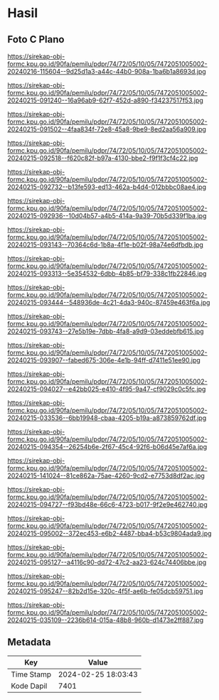 # Hasil

## Foto C Plano

https://sirekap-obj-formc.kpu.go.id/90fa/pemilu/pdpr/74/72/05/10/05/7472051005002-20240216-115604--9d25d1a3-a44c-44b0-908a-1ba6b1a8693d.jpg

https://sirekap-obj-formc.kpu.go.id/90fa/pemilu/pdpr/74/72/05/10/05/7472051005002-20240215-091240--16a96ab9-62f7-452d-a890-f34237517f53.jpg

https://sirekap-obj-formc.kpu.go.id/90fa/pemilu/pdpr/74/72/05/10/05/7472051005002-20240215-091502--4faa834f-72e8-45a8-9be9-8ed2aa56a909.jpg

https://sirekap-obj-formc.kpu.go.id/90fa/pemilu/pdpr/74/72/05/10/05/7472051005002-20240215-092518--f620c82f-b97a-4130-bbe2-f9f1f3cf4c22.jpg

https://sirekap-obj-formc.kpu.go.id/90fa/pemilu/pdpr/74/72/05/10/05/7472051005002-20240215-092732--b13fe593-ed13-462a-b4d4-012bbbc08ae4.jpg

https://sirekap-obj-formc.kpu.go.id/90fa/pemilu/pdpr/74/72/05/10/05/7472051005002-20240215-092936--10d04b57-a4b5-414a-9a39-70b5d339f1ba.jpg

https://sirekap-obj-formc.kpu.go.id/90fa/pemilu/pdpr/74/72/05/10/05/7472051005002-20240215-093143--70364c6d-1b8a-4f1e-b02f-98a74e6dfbdb.jpg

https://sirekap-obj-formc.kpu.go.id/90fa/pemilu/pdpr/74/72/05/10/05/7472051005002-20240215-093313--5e354532-6dbb-4b85-bf79-338c1fb22846.jpg

https://sirekap-obj-formc.kpu.go.id/90fa/pemilu/pdpr/74/72/05/10/05/7472051005002-20240215-093444--548936de-4c21-4da3-940c-87459e463f6a.jpg

https://sirekap-obj-formc.kpu.go.id/90fa/pemilu/pdpr/74/72/05/10/05/7472051005002-20240215-093743--27e5b19e-7dbb-4fa8-a9d9-03eddebfb615.jpg

https://sirekap-obj-formc.kpu.go.id/90fa/pemilu/pdpr/74/72/05/10/05/7472051005002-20240215-093907--fabed675-306e-4e1b-94ff-d7411e51ee90.jpg

https://sirekap-obj-formc.kpu.go.id/90fa/pemilu/pdpr/74/72/05/10/05/7472051005002-20240215-094027--e42bb025-e410-4f95-9a47-cf9029c0c5fc.jpg

https://sirekap-obj-formc.kpu.go.id/90fa/pemilu/pdpr/74/72/05/10/05/7472051005002-20240215-033536--6bb19948-cbaa-4205-b19a-a873859762df.jpg

https://sirekap-obj-formc.kpu.go.id/90fa/pemilu/pdpr/74/72/05/10/05/7472051005002-20240215-094354--26254b6e-2f67-45c4-92f6-b06d45e7af6a.jpg

https://sirekap-obj-formc.kpu.go.id/90fa/pemilu/pdpr/74/72/05/10/05/7472051005002-20240215-141024--81ce862a-75ae-4260-9cd2-e7753d8df2ac.jpg

https://sirekap-obj-formc.kpu.go.id/90fa/pemilu/pdpr/74/72/05/10/05/7472051005002-20240215-094727--f93bd48e-66c6-4723-b017-9f2e9e462740.jpg

https://sirekap-obj-formc.kpu.go.id/90fa/pemilu/pdpr/74/72/05/10/05/7472051005002-20240215-095002--372ec453-e6b2-4487-bba4-b53c9804ada9.jpg

https://sirekap-obj-formc.kpu.go.id/90fa/pemilu/pdpr/74/72/05/10/05/7472051005002-20240215-095127--a4116c90-dd72-47c2-aa23-624c74406bbe.jpg

https://sirekap-obj-formc.kpu.go.id/90fa/pemilu/pdpr/74/72/05/10/05/7472051005002-20240215-095247--82b2d15e-320c-4f5f-ae6b-fe05dcb59751.jpg

https://sirekap-obj-formc.kpu.go.id/90fa/pemilu/pdpr/74/72/05/10/05/7472051005002-20240215-035109--2236b614-015a-48b8-960b-d1473e2ff887.jpg


## Metadata

| Key        | Value               |
| ---------- | ------------------- |
| Time Stamp | 2024-02-25 18:03:43 |
| Kode Dapil | 7401                |



